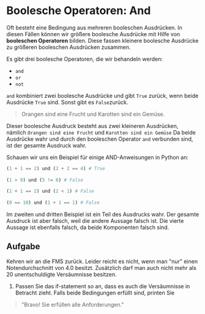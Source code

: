 Boolesche Operatoren: And
=========

Oft besteht eine Bedingung aus mehreren booleschen Ausdrücken. 
In diesen Fällen können wir größere boolesche Ausdrücke mit Hilfe von **booleschen Operatoren** bilden. Diese fassen 
kleinere boolesche Ausdrücke zu größeren booleschen Ausdrücken zusammen.

Es gibt drei boolesche Operatoren, die wir behandeln werden:

- `and`
- `or`
- `not`

`and` kombiniert zwei boolesche Ausdrücke und gibt `True` zurück, wenn beide Ausdrücke `True` sind. Sonst gibt es `False`zurück.

> Orangen sind eine Frucht und Karotten sind ein Gemüse.

Dieser boolesche Ausdruck besteht aus zwei kleineren Ausdrücken, nämlich `Orangen sind eine Frucht` und `Karotten sind ein Gemüse`
Da beide Ausdrücke wahr und durch den booleschen Operator `and` verbunden sind, ist der gesamte Ausdruck wahr.

Schauen wir uns ein Beispiel für einige AND-Anweisungen in Python an:

```python
(1 + 1 == 2) und (2 + 2 == 4) # True
 
(1 > 9) und (5 != 6) # False
 
(1 + 1 == 2) und (2 < 1) # False
 
(0 == 10) und (1 + 1 == 1) # False
```

Im zweiten und dritten Beispiel ist ein Teil des Ausdrucks wahr. Der gesamte Ausdruck ist aber 
falsch, weil die andere Aussage falsch ist. Die vierte Aussage ist ebenfalls falsch, da beide Komponenten falsch sind.

Aufgabe
--------

Kehren wir an die FMS zurück. Leider reicht es nicht, wenn man "nur" einen Notendurchschnitt von 4.0 besitzt.
Zusätzlich darf man auch nicht mehr als 20 unentschuldigte Versäumnisse besitzen.

1. Passen Sie das if-statement so an, dass es auch die Versäumnisse in Betracht zieht. Falls beide Bedingungen erfüllt sind, printen Sie

> "Bravo! Sie erfüllen alle Anforderungen."

